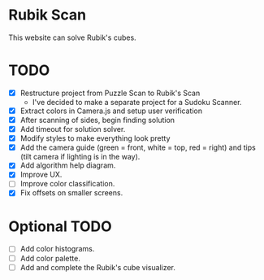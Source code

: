 # Rubik Scan

This website can solve Rubik's cubes.

# TODO
- [x] Restructure project from Puzzle Scan to Rubik's Scan
    - I've decided to make a separate project for a Sudoku Scanner.
- [x] Extract colors in Camera.js and setup user verification
- [x] After scanning of sides, begin finding solution
- [x] Add timeout for solution solver.
- [x] Modify styles to make everything look pretty
- [x] Add the camera guide (green = front, white = top, red = right) and tips (tilt camera if lighting is in the way).
- [x] Add algorithm help diagram.
- [x] Improve UX.
- [ ] Improve color classification.
- [x] Fix offsets on smaller screens.

# Optional TODO
- [ ] Add color histograms.
- [ ] Add color palette.
- [ ] Add and complete the Rubik's cube visualizer.
